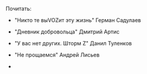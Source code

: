 Почитать: 

- "Никто те выVOZит эту жизнь" Герман Садулаев

- "Дневник добровольца" Дмитрий Артис
 
- "У вас нет других. Шторм Z" Данил Туленков

- "Не прощаемся" Андрей Лисьев

- 